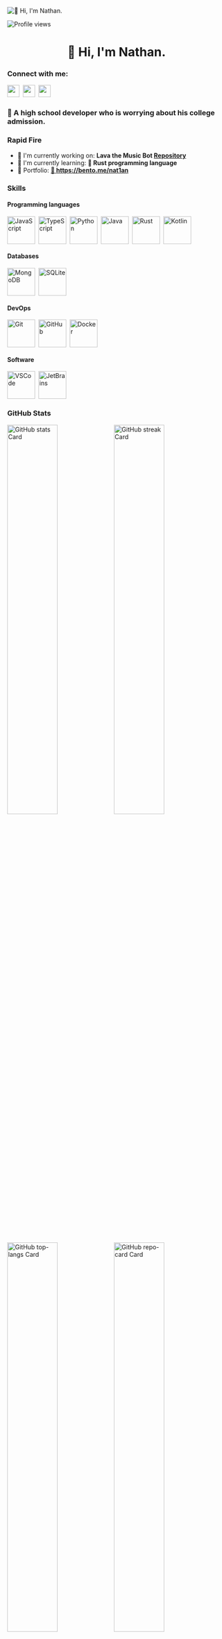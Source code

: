 ![👋 Hi, I'm Nathan.](https://static.wixstatic.com/media/53fad0_ce0704caa0174d6aa9b2b8101a62fa77~mv2.gif)

![Profile views](https://komarev.com/ghpvc/?username=Nat1anWasTaken&label=Profile%20views&color=0e75b6&style=flat)

<div id="toc">
  <ul align="center" style="list-style: none">
    <summary>
      <h1>
        👋 Hi, I'm Nathan.
      </h1>
    </summary>
  </ul>
</div>

### Connect with me:
<p align="left"><a href="https://www.instagram.com/hjcb31_n" target="_blank"><img src="https://img.shields.io/badge/Instagram-E4405F?style=for-the-badge&logo=instagram&logoColor=white" height="28" style="margin-right: 4px"></a> <a href="https://github.com/Nat1anWasTaken" target="_blank"><img src="https://img.shields.io/badge/GitHub-100000?style=for-the-badge&logo=github&logoColor=white" height="28" style="margin-right: 4px"></a> <a href="nathan@nat1an.xyz" target="_blank"><img src="https://img.shields.io/badge/Gmail-D14836?style=for-the-badge&logo=gmail&logoColor=white" height="28" style="margin-right: 4px"></a></p>

### 🚀 A high school developer who is worrying about his college admission.

### Rapid Fire

- 💼 I'm currently working on: **Lava the Music Bot [Repository](https://github.com/Nat1anWasTaken/Lava)**
- 🌱 I'm currently learning: **🦀 Rust programming language**
- 📂 Portfolio: **<a href="🍱  https://bento.me/nat1an" target="_blank">🍱  https://bento.me/nat1an</a>**

### Skills

#### Programming languages
<div style="display: flex; flex-wrap: wrap; gap: 4px; justify-content: left;">
    <img src="https://cdn.jsdelivr.net/gh/devicons/devicon/icons/javascript/javascript-original.svg" height="64" alt="JavaScript" style="margin-right: 4px">
    <img src="https://cdn.jsdelivr.net/gh/devicons/devicon/icons/typescript/typescript-original.svg" height="64" alt="TypeScript" style="margin-right: 4px">
    <img src="https://cdn.jsdelivr.net/gh/devicons/devicon/icons/python/python-original.svg" height="64" alt="Python" style="margin-right: 4px"> 
    <img src="https://cdn.jsdelivr.net/gh/devicons/devicon/icons/java/java-original.svg" height="64" alt="Java" style="margin-right: 4px">
    <img src="https://cdn.jsdelivr.net/gh/devicons/devicon/icons/rust/rust-original.svg" height="64" alt="Rust" style="margin-right: 4px">
    <img src="https://cdn.jsdelivr.net/gh/devicons/devicon/icons/kotlin/kotlin-original.svg" height="64" alt="Kotlin" style="margin-right: 4px">
</div>

#### Databases
<div style="display: flex; flex-wrap: wrap; gap: 4px; justify-content: left;">
    <img src="https://cdn.jsdelivr.net/gh/devicons/devicon/icons/mongodb/mongodb-original.svg" height="64" alt="MongoDB" style="margin-right: 4px">
    <img src="https://cdn.jsdelivr.net/gh/devicons/devicon/icons/sqlite/sqlite-original.svg" height="64" alt="SQLite" style="margin-right: 4px"> 
</div>

#### DevOps
<div style="display: flex; flex-wrap: wrap; gap: 4px; justify-content: left;">
    <img src="https://cdn.jsdelivr.net/gh/devicons/devicon/icons/git/git-original.svg" height="64" alt="Git" style="margin-right: 4px">
    <img src="https://cdn.jsdelivr.net/gh/devicons/devicon/icons/github/github-original.svg" height="64" alt="GitHub" style="margin-right: 4px">
    <img src="https://cdn.jsdelivr.net/gh/devicons/devicon/icons/docker/docker-original.svg" height="64" alt="Docker" style="margin-right: 4px">
</div>

#### Software
<div style="display: flex; flex-wrap: wrap; gap: 4px; justify-content: left;">
    <img src="https://cdn.jsdelivr.net/gh/devicons/devicon@latest/icons/vscode/vscode-original.svg" height="64" alt="VSCode" style="margin-right: 4px">
    <img src="https://cdn.jsdelivr.net/gh/devicons/devicon@latest/icons/jetbrains/jetbrains-original.svg" height="64" alt="JetBrains" style="margin-right: 4px">
</div>

### GitHub Stats

<p align="left">
  <img width="48%" src="https://github-readme-stats.vercel.app/api?username=Nat1anWasTaken&theme=default&cache_seconds=1800&border_radius=4&hide_title=false&hide_rank=false&show_icons=true&include_all_commits=true&line_height=25" alt="GitHub stats Card" />
  <img width="48%" src="https://streak-stats.demolab.com/?user=Nat1anWasTaken&theme=default&hide_border=false&border_radius=4.5&date_format=M+j%5B%2C+Y%5D&mode=daily&disable_animations=false&hide_total_contributions=false&hide_current_streak=false&hide_longest_streak=false&exclude_days=&locale=en&card_height=200" alt="GitHub streak Card" />
</p>

<p align="left">
  <img width="48%" src="https://github-readme-stats.vercel.app/api/top-langs?username=Nat1anWasTaken&theme=default&cache_seconds=1800&border_radius=4&hide_title=false&layout=compact&langs_count=5&card_width=400&hide_progress=false" alt="GitHub top-langs Card" />
  <img width="48%" src="https://github-readme-stats.vercel.app/api/pin/?username=Nat1anWasTaken&repo=&theme=default&cache_seconds=1800&border_radius=4&show_owner=false" alt="GitHub repo-card Card" />
</p>

